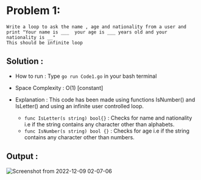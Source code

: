 # Problem 1:
```
Write a loop to ask the name , age and nationality from a user and print "Your name is ___  your age is ___ years old and your nationality is __"
This should be infinite loop
```
## Solution : 

* How to run : Type `go run Code1.go` in your bash terminal

* Space Complexity : O(1) [constant]
* Explanation :
This code has been made using functions IsNumber() and IsLetter() and using an infinite user controlled loop. 
    * `func IsLetter(s string) bool{}` : Checks for name and nationality i.e if the string contains any character other than alphabets.
    * `func IsNumber(s string) bool {}` : Checks for age i.e if the string contains any character other than numbers.

## Output :
![Screenshot from 2022-12-09 02-07-06](https://user-images.githubusercontent.com/73513838/206564040-b99d9226-7b2b-46a0-b9e9-edb173ebf067.png)
